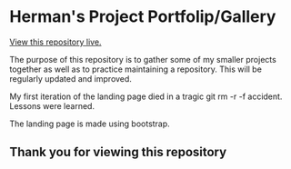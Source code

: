 # Herman's Project Portfolip/Gallery

[View this repository live.](https://plasmadice.github.io/project-gallery/)

The purpose of this repository is to gather some of my smaller projects together as well as to practice maintaining a repository. This will be regularly updated and improved.

My first iteration of the landing page died in a tragic git rm -r -f accident. Lessons were learned.

The landing page is made using bootstrap.

## Thank you for viewing this repository